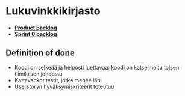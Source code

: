 # Lukuvinkkikirjasto

- **[Product Backlog](https://docs.google.com/spreadsheets/d/1X-Dka5l4AGH5qX0RWS0PIBxflUSbwlH-rtMBb4RWIM4/edit#gid=1)**
- **[Sprint 0 backlog](https://docs.google.com/spreadsheets/d/1X-Dka5l4AGH5qX0RWS0PIBxflUSbwlH-rtMBb4RWIM4/edit#gid=7)**

<TODO info="lisätään sprint backlogille linkki">

## Definition of done
- Koodi on selkeää ja helposti luettavaa: koodi on katselmoitu toisen tiimiläisen johdosta
- Kattavahkot testit, jotka menee läpi
- Userstoryn hyväksymiskriteerit toteutuu
